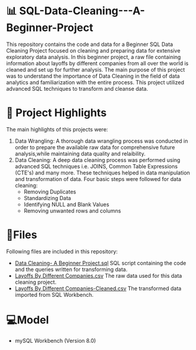 # :bar_chart: SQL-Data-Cleaning---A-Beginner-Project
This repository contains the code and data for a Beginner SQL Data Cleaning Project focused on cleaning and preparing data for extensive exploratory data analysis. In this beginner project, a raw file containing information about layoffs by different companies from all over the world is cleaned and set up for further analysis.
The main purpose of this project was to understand the importance of Data Cleaning in the field of data analytics and familiarization with the entire process. This project utilized advanced SQL techniques to transform and cleanse data.

# :memo: Project Highlights
The main highlights of this projects were:
1) Data Wrangling: A thorough data wrangling process was conducted in order to prepare the available raw data for comprehensive future analysis,while maintaining data quality and relaibility.
2) Data Cleaning: A deep data cleaning process was performed using advanced SQL techniques i.e. JOINS, Common Table Expressions (CTE's) and many more. These techniques helped in data manipulation and transformation of data.
   Four basic steps were followed for data cleaning:
   * Removing Duplicates
   * Standardizing Data
   * Identifying NULL and Blank Values
   * Removing unwanted rows and columns

# :file_folder:Files
Following files are included in this repository:
* [Data Cleaning- A Beginner Project.sql](https://github.com/GithubAamna/SQL-Data-Cleaning---A-Beginner-Project/blob/main/Data%20Cleaning-%20A%20Beginner%20Project.sql) SQL script containing the code and the queries written for transforming data.
* [Layoffs By Different Companies.csv](https://github.com/GithubAamna/SQL-Data-Cleaning---A-Beginner-Project/blob/main/Layoffs%20By%20Different%20Companies.csv) The raw data used for this data cleaning project.
* [Layoffs By Different Companies-Cleaned.csv](https://github.com/GithubAamna/SQL-Data-Cleaning---A-Beginner-Project/blob/main/Layoffs%20By%20Different%20Companies%20-%20Cleaned%20.csv) The transformed data imported from SQL Workbench.

# :computer:Model
* mySQL Workbench (Version 8.0)
   

